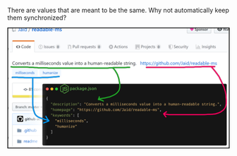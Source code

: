 There are values that are meant to be the same. Why not automatically keep them synchronized?

![Banner](./banner.jpg)